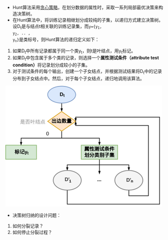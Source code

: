 - Hunt算法采用[贪心策略](./贪心策略.md)，在划分数据的属性时，采取一系列局部最优决策来构造决策树。
- 在Hunt算法中，将训练记录相继划分成较纯的子集，以递归方式建立决策树。设D<sub>t</sub>是与结点t相关联的训练记录集，而<code>y={y<sub>1</sub>, y<sub>2</sub>, .. , y<sub>n</sub>}</code>是类标号，则Hunt算法的递归定义如下：

1. 如果D<sub>t</sub>中所有记录都属于同一个类y<sub>t</sub>，则t是叶结点，用y<sub>t</sub>标记。
2. 如果D<sub>t</sub>中包含属于多个类的记录，则选择一个<b>属性测试条件（attribute test condition）</b>将记录划分成较小的子集。
3. 对于测试条件的每个输出，创建一个子女结点，并根据测试结果将D<sub>t</sub>中的记录分布到子女结点中。然后，对于每个子女结点，递归地调用该算法。

<img src="../../pictures/Algorithm-Hunt.drawio.svg" width="500"/> 

- 决策树归纳的设计问题：

1. 如何分裂记录？
2. 如何停止分裂过程？

```java

```